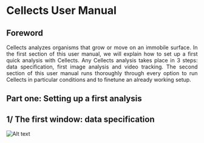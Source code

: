 
Cellects User Manual
====================

Foreword
--------
<div style="text-align: justify">
Cellects analyzes organisms that grow or move on an immobile surface. In the first section of this user manual, we will explain how to set up a first quick analysis with Cellects. Any Cellects analysis takes place in 3 steps: data specification, first image analysis and video tracking. The second section of this user manual runs thoroughly through every option to run Cellects in particular conditions and to finetune an already working setup.

Part one: Setting up a first analysis
--------
## 1/ The first window: data specification
<img
  src="https://github.com/Aurele-B/Cellects/screenshots/UserManualFigure1.png"
  alt="Alt text"
  title="Figure 1: Cellects first window"
  style="display: inline-block; margin: 0 auto; max-width: 300px">

</div>
